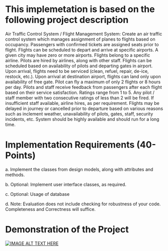 # This implemetation is based on the following project description

Air Traffic Control System / Flight Management System: Create an air traffic control system which manages assignment of planes to flights based on occupancy. Passengers with confirmed tickets are assigned seats prior to flight. Flights can be scheduled to depart and arrive at specific airports. A given city may have zero or more airports. Flights belong to a specific airline. Pilots are hired by airlines, along with other staff. Flights can be scheduled based on availability of pilots and departing gates in airport. Upon arrival, flights need to be serviced (clean, refuel, repair, de-ice, restock, etc.). Upon arrival at destination airport, flights can land only upon availability of free gate. Pilot can fly a maximum of only 2 flights or 8 hours per day. Pilots and staff receive feedback from passengers after each flight based on their service satisfaction. Ratings range from 1 to 5. Any pilot / staff member with two consecutive ratings of less than 2 will be fired. If insufficient staff available, airline hires, as per requirement. Flights may be delayed in journey or cancelled prior to departure based on various reasons such as inclement weather, unavailability of pilots, gates, staff, security incidents, etc. System should be highly available and should run for a long time.

# Implementation Requirements (40- Points)

a. Implement the classes from design models, along with attributes and methods.

b. Optional: Implement user interface classes, as required.

c. Optional: Usage of database

d. Note: Evaluation does not include checking for robustness of your code. Completeness and
Correctness will suffice.

# Demonstration of the Project
[![IMAGE ALT TEXT HERE](https://img.youtube.com/vi/WH5MuTjPKhk/0.jpg)](https://www.youtube.com/watch?v=WH5MuTjPKhk)
